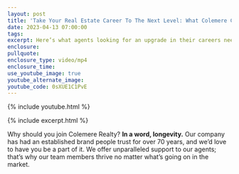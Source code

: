 ```yaml
---
layout: post
title: 'Take Your Real Estate Career To The Next Level: What Colemere Can Do for You'
date: 2023-04-13 07:00:00
tags:
excerpt: Here’s what agents looking for an upgrade in their careers need to know.
enclosure:
pullquote:
enclosure_type: video/mp4
enclosure_time:
use_youtube_image: true
youtube_alternate_image:
youtube_code: 0sXUE1C1PvE
---
```

{% include youtube.html %}

{% include excerpt.html %}

Why should you join Colemere Realty?&nbsp;**In a word, longevity.**&nbsp;Our company has had an established brand people trust for over 70 years, and we’d love to have you be a part of it. We offer unparalleled support to our agents; that’s why our team members thrive no matter what’s going on in the market.